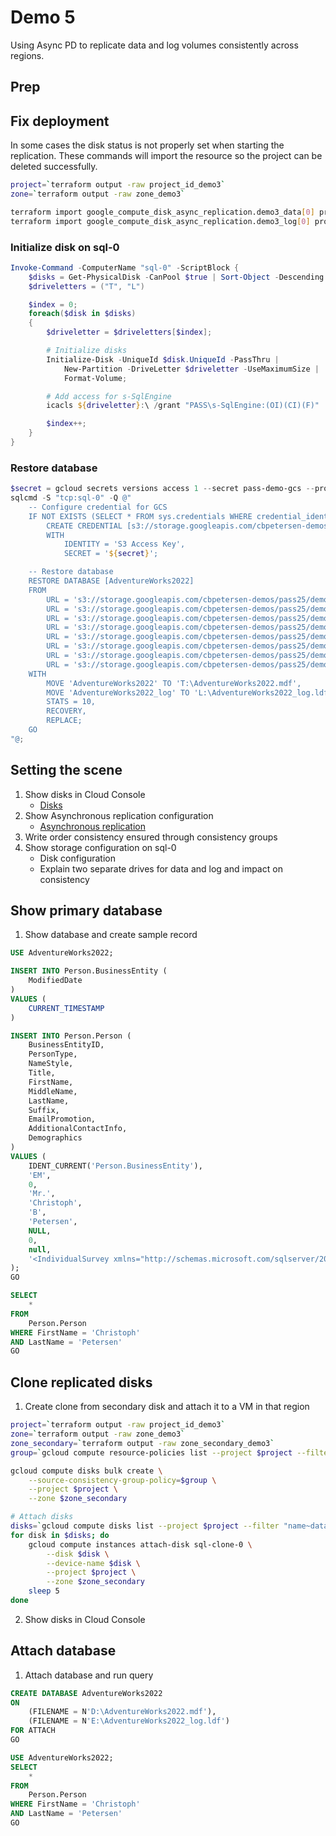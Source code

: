 # Demo 5

Using Async PD to replicate data and log volumes consistently across regions.

## Prep

## Fix deployment

In some cases the disk status is not properly set when starting the replication. These commands will import the resource so the project can be deleted successfully.

```sh
project=`terraform output -raw project_id_demo3`
zone=`terraform output -raw zone_demo3`

terraform import google_compute_disk_async_replication.demo3_data[0] projects/$project/zones/$zone/disks/data
terraform import google_compute_disk_async_replication.demo3_log[0] projects/$project/zones/$zone/disks/log
```

### Initialize disk on sql-0

```powershell
Invoke-Command -ComputerName "sql-0" -ScriptBlock {
    $disks = Get-PhysicalDisk -CanPool $true | Sort-Object -Descending -Property Size;
    $driveletters = ("T", "L")

    $index = 0;
    foreach($disk in $disks)
    {
        $driveletter = $driveletters[$index];

        # Initialize disks
        Initialize-Disk -UniqueId $disk.UniqueId -PassThru | 
            New-Partition -DriveLetter $driveletter -UseMaximumSize | 
            Format-Volume;

        # Add access for s-SqlEngine
        icacls ${driveletter}:\ /grant "PASS\s-SqlEngine:(OI)(CI)(F)"

        $index++;
    }
}
```

### Restore database

```powershell
$secret = gcloud secrets versions access 1 --secret pass-demo-gcs --project cbpetersen-shared;
sqlcmd -S "tcp:sql-0" -Q @"
    -- Configure credential for GCS
	IF NOT EXISTS (SELECT * FROM sys.credentials WHERE credential_identity = 'S3 Access Key')
		CREATE CREDENTIAL [s3://storage.googleapis.com/cbpetersen-demos]
		WITH
			IDENTITY = 'S3 Access Key',
			SECRET = '${secret}';

    -- Restore database
    RESTORE DATABASE [AdventureWorks2022]
    FROM
        URL = 's3://storage.googleapis.com/cbpetersen-demos/pass25/demo2_01.bak',
        URL = 's3://storage.googleapis.com/cbpetersen-demos/pass25/demo2_02.bak',
        URL = 's3://storage.googleapis.com/cbpetersen-demos/pass25/demo2_03.bak',
        URL = 's3://storage.googleapis.com/cbpetersen-demos/pass25/demo2_04.bak',
        URL = 's3://storage.googleapis.com/cbpetersen-demos/pass25/demo2_05.bak',
        URL = 's3://storage.googleapis.com/cbpetersen-demos/pass25/demo2_06.bak',
        URL = 's3://storage.googleapis.com/cbpetersen-demos/pass25/demo2_07.bak',
        URL = 's3://storage.googleapis.com/cbpetersen-demos/pass25/demo2_08.bak'
    WITH 
        MOVE 'AdventureWorks2022' TO 'T:\AdventureWorks2022.mdf',
        MOVE 'AdventureWorks2022_log' TO 'L:\AdventureWorks2022_log.ldf',
        STATS = 10, 
        RECOVERY,
        REPLACE;
    GO
"@;
```

## Setting the scene

1. Show disks in Cloud Console
    * [Disks](https://console.cloud.google.com/compute/disks)
1. Show Asynchronous replication configuration
    * [Asynchronous replication](https://console.cloud.google.com/compute/asynchronousReplication)
1. Write order consistency ensured through consistency groups
1. Show storage configuration on sql-0
    * Disk configuration
    * Explain two separate drives for data and log and impact on consistency

## Show primary database

1. Show database and create sample record

```sql
USE AdventureWorks2022;

INSERT INTO Person.BusinessEntity (
    ModifiedDate
)
VALUES (
    CURRENT_TIMESTAMP
)

INSERT INTO Person.Person (
    BusinessEntityID,
    PersonType,
    NameStyle,
    Title,
    FirstName,
    MiddleName,
    LastName,
    Suffix,
    EmailPromotion,
    AdditionalContactInfo,
    Demographics
)
VALUES (
    IDENT_CURRENT('Person.BusinessEntity'),
    'EM',
    0,
    'Mr.',
    'Christoph',
    'B',
    'Petersen',
    NULL,
    0, 
    null, 
    '<IndividualSurvey xmlns="http://schemas.microsoft.com/sqlserver/2004/07/adventure-works/IndividualSurvey"><TotalPurchaseYTD>0</TotalPurchaseYTD></IndividualSurvey>'
);
GO

SELECT
	*
FROM 
	Person.Person
WHERE FirstName = 'Christoph'
AND LastName = 'Petersen'
GO
```

## Clone replicated disks

1. Create clone from secondary disk and attach it to a VM in that region

```sh
project=`terraform output -raw project_id_demo3`
zone=`terraform output -raw zone_demo3`
zone_secondary=`terraform output -raw zone_secondary_demo3`
group=`gcloud compute resource-policies list --project $project --filter "region=europe-west3" --format "value(self_link)"`

gcloud compute disks bulk create \
    --source-consistency-group-policy=$group \
    --project $project \
    --zone $zone_secondary

# Attach disks
disks=`gcloud compute disks list --project $project --filter "name~data- OR name~log-" --format "value(name)" | sort`
for disk in $disks; do
    gcloud compute instances attach-disk sql-clone-0 \
        --disk $disk \
        --device-name $disk \
        --project $project \
        --zone $zone_secondary
    sleep 5
done
```

2. Show disks in Cloud Console

## Attach database

1. Attach database and run query
```sql
CREATE DATABASE AdventureWorks2022
ON 
	(FILENAME = N'D:\AdventureWorks2022.mdf'),
	(FILENAME = N'E:\AdventureWorks2022_log.ldf')
FOR ATTACH
GO

USE AdventureWorks2022;
SELECT
	*
FROM 
	Person.Person
WHERE FirstName = 'Christoph'
AND LastName = 'Petersen'
GO
```